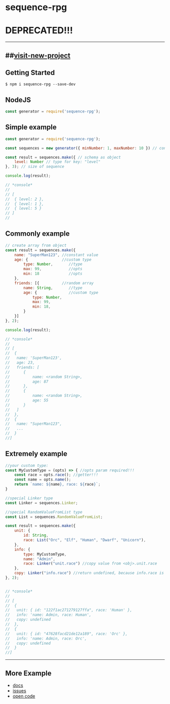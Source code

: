 # sequence-rpg
# DEPRECATED!!!
---
##[visit-new-project](https://www.npmjs.com/package/sequence-maker)
---
## Getting Started
```
$ npm i sequence-rpg --save-dev

```
## NodeJS
```js
const generator = require('sequence-rpg');
```

## Simple example
```js
const generator = require('sequence-rpg');

const sequences = new generator({ minNumber: 1, maxNumber: 10 }) // config object

const result = sequences.make({ // schema as object
	level: Number // type for key: "level"
}, 3); // size of sequence

console.log(result);

// *console*
//
// [
//	{ level: 2 },
//	{ level: 1 },
//	{ level: 5 }
// ]
//
```

## Commonly example
```js
// create array from object
const result = sequences.make({ 
	name: "SuperMan123", //constant value
	age: { 				 //custom type
		type: Number,    	//type
		max: 99, 	 	 	//opts
		min: 18  		 	//opts
	},
	friends: [{ 		 //random array
		name: String, 		//type
		age: {				//custom type
			type: Number,
			max: 99,
			min: 18,
		}
	}]
}, 2); 

console.log(result);

// *console*
//
// [
//	{
//	 name: 'SuperMan123',
//	 age: 23,
//	 friends: [
//		{
//			name: <random String>,
//			age: 87
//		},
//		{
//			name: <random String>,
//			age: 55
//		}
//	 ]
//  },
//  {
//   name: "SuperMan123",
//   ...
//  }
//]
```

## Extremely example
```js
//your custom type:
const MyCustomType = (opts) => { //opts param required!!!
	const race = opts.race(); //getter!!!
	const name = opts.name();
	return `name: ${name}, race: ${race}`;
}

//special Linker type
const Linker = sequences.Linker;

//special RandomValueFromList type
const List = sequences.RandomValueFromList;

const result = sequences.make({ 
	unit: {
		id: String,
		race: List("Orc", "Elf", "Human", "Dwarf", "Unicorn"),
	},
	info: {
		type: MyCustomType,
		name: "Admin",
		race: Linker("unit.race") //copy value from <obj>.unit.race
	},
	copy: Linker("info.race") //return undefined, because info.race is option property
}, 2); 


// *console*
//
// [
//	{
//	 unit: { id: "122f1ac271279127ffa", race: 'Human' },
//	 info: 'name: Admin, race: Human',
//   copy: undefined
//	},
//  {
//	 unit: { id: "47628facd21de12a189", race: 'Orc' },
//	 info: 'name: Admin, race: Orc',
//   copy: undefined
//	}
//]
```
---

## More Example 

* [docs](https://github.com/turbokirichenko/sequence-rpg/blob/main/index.test.js)
* [issues](https://github.com/turbokirichenko/sequence-rpg/issues)
* [open code](https://github.com/turbokirichenko/sequence-rpg)
